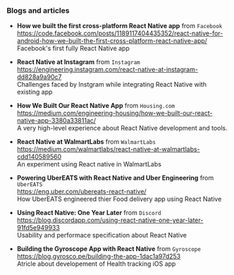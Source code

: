 ### Blogs and articles

- **How we built the first cross-platform React Native app** from `Facebook`  
  https://code.facebook.com/posts/1189117404435352/react-native-for-android-how-we-built-the-first-cross-platform-react-native-app/   
  Facebook's first fully React Native app 
  
- **React Native at Instagram** from `Instagram`  
  https://engineering.instagram.com/react-native-at-instagram-dd828a9a90c7  
  Challenges faced by Instgram while integrating React Native with existing app
  
- **How We Built Our React Native App**  from `Housing.com`   
  https://medium.com/engineering-housing/how-we-built-our-react-native-app-3380a33811ac/  
  A very high-level experience about React Native development and tools.    
  
- **React Native at WalmartLabs** from `WalmartLabs`    
  https://medium.com/walmartlabs/react-native-at-walmartlabs-cdd140589560   
  An experiment using React native in WalmartLabs   

- **Powering UberEATS with React Native and Uber Engineering** from `UberEATS`    
  https://eng.uber.com/ubereats-react-native/   
  How UberEATS engineered thier Food delivery app using React Native
  
- **Using React Native: One Year Later** from `Discord`   
  https://blog.discordapp.com/using-react-native-one-year-later-91fd5e949933    
  Usability and performace specification about React Native   
  
- **Building the Gyroscope App with React Native** from `Gyroscope`
  https://blog.gyrosco.pe/building-the-app-1dac1a97d253   
  Atricle about developement of Health tracking iOS app

  
